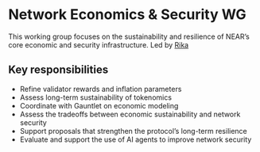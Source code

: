 # Network Economics & Security WG

This working group focuses on the sustainability and resilience of NEAR’s core economic and security infrastructure.
Led by [Rika](https://x.com/RikaGoldberg)

## Key responsibilities

- Refine validator rewards and inflation parameters
- Assess long-term sustainability of tokenomics
- Coordinate with Gauntlet on economic modeling
- Assess the tradeoffs between economic sustainability and network security
- Support proposals that strengthen the protocol’s long-term resilience
- Evaluate and support the use of AI agents to improve network security
